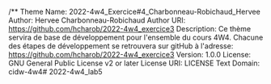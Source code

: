 /**
Theme Name: 2022-4w4_Exercice#4_Charbonneau-Robichaud_Hervee
Author: Hervee Charbonneau-Robichaud
Author URI: https://github.com/hcharob/2022-4w4_exercice3
Description: Ce thème servira de base de développement pour l'ensemble du cours 4W4. Chacune des étapes de développement se retrouvera sur gitHub à l'adresse: https://github.com/hcharob/2022-4w4_exercice3
Version: 1.0.0
License: GNU General Public License v2 or later
License URI: LICENSE
Text Domain: cidw-4w4# 2022-4w4_lab5
